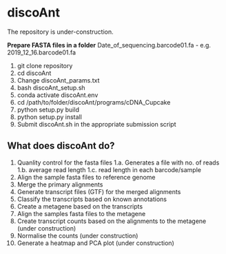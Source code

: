 # discoAnt
The repository is under-construction.

**Prepare FASTA files in a folder**
Date_of_sequencing.barcode01.fa - e.g. 2019_12_16.barcode01.fa


1. git clone repository
2. cd discoAnt
3. Change discoAnt_params.txt
4. bash discoAnt_setup.sh
5. conda activate discoAnt.env
6. cd /path/to/folder/discoAnt/programs/cDNA_Cupcake
7. python setup.py build
8. python setup.py install
9. Submit discoAnt.sh in the appropriate submission script

## What does discoAnt do?

1. Quanlity control for the fasta files 
1.a. Generates a file with no. of reads
1.b. average read length
1.c. read length in each barcode/sample 
2. Align the sample fasta files to reference genome
3. Merge the primary alignments
4. Generate transcript files (GTF) for the merged alignments
4. Classify the transcripts based on known annotations 
6. Create a metagene based on the transcripts
7. Align the samples fasta files to the metagene
9. Create transcript counts based on the alignments to the metagene (under construction)
10. Normalise the counts (under construction)
11. Generate a heatmap and PCA plot (under construction)



